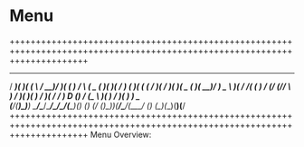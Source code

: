 # Menu
+++++++++++++++++++++++++++++++++++++++++++++++++++++++++++++++++++++++++++++++++++++++++++++++++++++++++++++++++++++++++++
 ____  __  __ _   ___  _  _  __     __   ____  __  ____  _  _    __  __ _  ____  _  _  ____  ____  ____  __  ____  ____ 
/ ___)(  )(  ( \ / __)/ )( \(  )   / _\ (  _ \(  )(_  _)( \/ )  (  )(  ( \(    \/ )( \/ ___)(_  _)(  _ \(  )(  __)/ ___)
\___ \ )( /    /( (_ \) \/ (/ (_/\/    \ )   / )(   )(   )  /    )( /    / ) D () \/ (\___ \  )(   )   / )(  ) _) \___ \
(____/(__)\_)__) \___/\____/\____/\_/\_/(__\_)(__) (__) (__/    (__)\_)__)(____/\____/(____/ (__) (__\_)(__)(____)(____/
+++++++++++++++++++++++++++++++++++++++++++++++++++++++++++++++++++++++++++++++++++++++++++++++++++++++++++++++++++++++++++
Menu Overview:
